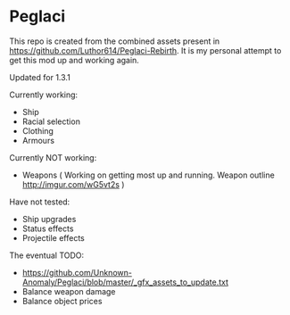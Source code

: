 # Peglaci
This repo is created from the combined assets present in <https://github.com/Luthor614/Peglaci-Rebirth>. It is my personal attempt to get this mod up and working again.

Updated for 1.3.1

Currently working:
 - Ship
 - Racial selection
 - Clothing
 - Armours

Currently NOT working:
 - Weapons ( Working on getting most up and running. Weapon outline http://imgur.com/wG5vt2s )

Have not tested:
 - Ship upgrades
 - Status effects
 - Projectile effects

The eventual TODO:
 - https://github.com/Unknown-Anomaly/Peglaci/blob/master/_gfx_assets_to_update.txt
 - Balance weapon damage
 - Balance object prices
